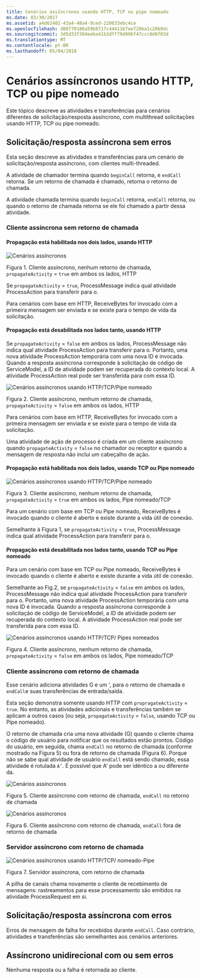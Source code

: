 ```yaml
---
title: Cenários assíncronos usando HTTP, TCP ou pipe nomeado
ms.date: 03/30/2017
ms.assetid: a4d62402-43a4-48a4-9ced-220633ebc4ce
ms.openlocfilehash: d08f70186a59b8717c4441167ee720ba1c20b9dc
ms.sourcegitcommit: 3d5d33f384eeba41b2dff79d096f47ccc8d8f03d
ms.translationtype: MT
ms.contentlocale: pt-BR
ms.lasthandoff: 05/04/2018
---
```

# <a name="asynchronous-scenarios-using-http-tcp-or-named-pipe"></a>Cenários assíncronos usando HTTP, TCP ou pipe nomeado
Este tópico descreve as atividades e transferências para cenários diferentes de solicitação/resposta assíncrono, com multithread solicitações usando HTTP, TCP ou pipe nomeado.  
  
## <a name="asynchronous-requestreply-without-errors"></a>Solicitação/resposta assíncrona sem erros  
 Esta seção descreve as atividades e transferências para um cenário de solicitação/resposta assíncrono, com clientes multi-threaded.  
  
 A atividade de chamador termina quando `beginCall` retorna, e `endCall` retorna. Se um retorno de chamada é chamado, retorna o retorno de chamada.  
  
 A atividade chamada termina quando `beginCall` retorna, `endCall` retorna, ou quando o retorno de chamada retorna se ele foi chamado a partir dessa atividade.  
  
### <a name="asynchronous-client-without-callback"></a>Cliente assíncrona sem retorno de chamada  
  
#### <a name="propagation-is-enabled-on-both-sides-using-http"></a>Propagação está habilitada nos dois lados, usando HTTP  
 ![Cenários assíncronos](../../../../../docs/framework/wcf/diagnostics/tracing/media/asyn1.gif "Asyn1")  
  
 Figura 1. Cliente assíncrono, nenhum retorno de chamada, `propagateActivity` = `true` em ambos os lados, HTTP  
  
 Se `propagateActivity` = `true`, ProcessMessage indica qual atividade ProcessAction para transferir para o.  
  
 Para cenários com base em HTTP, ReceiveBytes for invocado com a primeira mensagem ser enviada e se existe para o tempo de vida da solicitação.  
  
#### <a name="propagation-is-disabled-on-either-sides-using-http"></a>Propagação está desabilitada nos lados tanto, usando HTTP  
 Se `propagateActivity` = `false` em ambos os lados, ProcessMessage não indica qual atividade ProcessAction para transferir para o. Portanto, uma nova atividade ProcessAction temporária com uma nova ID é invocada. Quando a resposta assíncrona corresponde à solicitação de código de ServiceModel, a ID de atividade podem ser recuperada do contexto local. A atividade ProcessAction real pode ser transferida para com essa ID.  
  
 ![Cenários assíncronos usando HTTP&#47;TCP&#47;Pipe nomeado](../../../../../docs/framework/wcf/diagnostics/tracing/media/async2.gif "Async2")  
  
 Figura 2. Cliente assíncrono, nenhum retorno de chamada, `propagateActivity` = `false` em ambos os lados, HTTP  
  
 Para cenários com base em HTTP, ReceiveBytes for invocado com a primeira mensagem ser enviada e se existe para o tempo de vida da solicitação.  
  
 Uma atividade de ação de processo é criada em um cliente assíncrono quando `propagateActivity` = `false` no chamador ou receptor e quando a mensagem de resposta não inclui um cabeçalho de ação.  
  
#### <a name="propagation-is-enabled-on-both-sides-using-tcp-or-named-pipe"></a>Propagação está habilitada nos dois lados, usando TCP ou Pipe nomeado  
 ![Cenários assíncronos usando HTTP&#47;TCP&#47;Pipe nomeado](../../../../../docs/framework/wcf/diagnostics/tracing/media/async3.gif "Async3")  
  
 Figura 3. Cliente assíncrono, nenhum retorno de chamada, `propagateActivity` = `true` em ambos os lados, Pipe nomeado/TCP  
  
 Para um cenário com base em TCP ou Pipe nomeado, ReceiveBytes é invocado quando o cliente é aberto e existe durante a vida útil de conexão.  
  
 Semelhante à Figura 1, se `propagateActivity` = `true`, ProcessMessage indica qual atividade ProcessAction para transferir para o.  
  
#### <a name="propagation-is-disabled-on-either-sides-using-tcp-or-named-pipe"></a>Propagação está desabilitada nos lados tanto, usando TCP ou Pipe nomeado  
 Para um cenário com base em TCP ou Pipe nomeado, ReceiveBytes é invocado quando o cliente é aberto e existe durante a vida útil de conexão.  
  
 Semelhante ao Fig.2, se `propagateActivity` = `false` em ambos os lados, ProcessMessage não indica qual atividade ProcessAction para transferir para o. Portanto, uma nova atividade ProcessAction temporária com uma nova ID é invocada. Quando a resposta assíncrona corresponde à solicitação de código de ServiceModel, a ID de atividade podem ser recuperada do contexto local. A atividade ProcessAction real pode ser transferida para com essa ID.  
  
 ![Cenários assíncronos usando HTTP&#47;TCP&#47; Pipes nomeados](../../../../../docs/framework/wcf/diagnostics/tracing/media/async4.gif "Async4")  
  
 Figura 4. Cliente assíncrono, nenhum retorno de chamada, `propagateActivity` = `false` em ambos os lados, Pipe nomeado/TCP  
  
### <a name="asynchronous-client-with-callback"></a>Cliente assíncrono com retorno de chamada  
 Esse cenário adiciona atividades G e um ', para o retorno de chamada e `endCall`e suas transferências de entrada/saída.  
  
 Esta seção demonstra somente usando HTTP com `propragateActivity` = `true`. No entanto, as atividades adicionais e transferências também se aplicam a outros casos (ou seja, `propagateActivity` = `false`, usando TCP ou Pipe nomeado).  
  
 O retorno de chamada cria uma nova atividade (G) quando o cliente chama o código de usuário para notificar que os resultados estão prontos. Código do usuário, em seguida, chama `endCall` no retorno de chamada (conforme mostrado na Figura 5) ou fora de retorno de chamada (Figura 6). Porque não se sabe qual atividade de usuário `endCall` está sendo chamado, essa atividade é rotulada `A’`. É possível que A' pode ser idêntico a ou diferente da.  
  
 ![Cenários assíncronos](../../../../../docs/framework/wcf/diagnostics/tracing/media/asynccallback1.gif "AsyncCallback1")  
  
 Figura 5. Cliente assíncrono com retorno de chamada, `endCall` no retorno de chamada  
  
 ![Cenários assíncronos](../../../../../docs/framework/wcf/diagnostics/tracing/media/asynccallback2.gif "AsyncCallback2")  
  
 Figura 6. Cliente assíncrono com retorno de chamada, `endCall` fora de retorno de chamada  
  
### <a name="asynchronous-server-with-callback"></a>Servidor assíncrono com retorno de chamada  
 ![Cenários assíncronos usando HTTP&#47;TCP&#47; nomeado&#45;Pipe](../../../../../docs/framework/wcf/diagnostics/tracing/media/aynchserver.gif "AynchServer")  
  
 Figura 7. Servidor assíncrona, com retorno de chamada  
  
 A pilha de canais chama novamente o cliente de recebimento de mensagens: rastreamentos para esse processamento são emitidos na atividade ProcessRequest em si.  
  
## <a name="asynchronous-requestreply-with-errors"></a>Solicitação/resposta assíncrona com erros  
 Erros de mensagem de falha for recebidos durante `endCall`. Caso contrário, atividades e transferências são semelhantes aos cenários anteriores.  
  
## <a name="asynchronous-one-way-with-or-without-errors"></a>Assíncrono unidirecional com ou sem erros  
 Nenhuma resposta ou a falha é retornada ao cliente.
